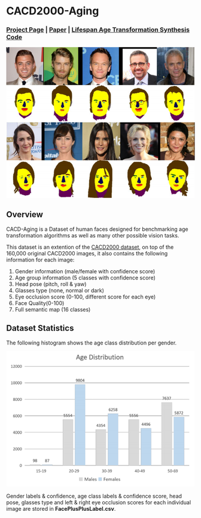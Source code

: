 # CACD2000-Aging
### [Project Page](https://grail.cs.washington.edu/projects/lifespan_age_transformation_synthesis/) | [Paper](https://arxiv.org/pdf/2003.09764.pdf) | [Lifespan Age Transformation Synthesis Code](https://github.com/royorel/Lifespan_Age_Transformation_Synthesis)
<div><img src=./images/dataset_samples.jpg></div>

## Overview
CACD-Aging is a Dataset of human faces designed for benchmarking age transformation algorithms as well as many other possible vision tasks.

This dataset is an extention of the [CACD2000 dataset](http://bcsiriuschen.github.io/CARC/), on top of the 160,000 original CACD2000 images, it also contains the following information for each image:
1. Gender information (male/female with confidence score)
2. Age group information (5 classes with confidence score)
3. Head pose (pitch, roll & yaw)
4. Glasses type (none, normal or dark)
5. Eye occlusion score (0-100, different score for each eye)
6. Face Quality(0-100)
8. Full semantic map (16 classes)

## Dataset Statistics
The following histogram shows the age class distribution per gender.

<div><img src=./images/age_distribution.png></div>

Gender labels & confidence, age class labels & confidence score, head pose, glasses type and left & right eye occlusion scores for each individual image are stored in **FacePlusPlusLabel.csv**.
